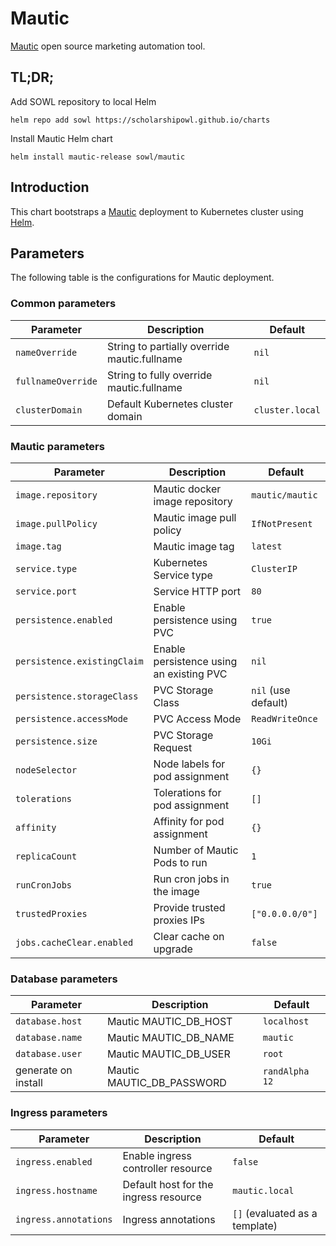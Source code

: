 # Mautic
[Mautic](https://www.mautic.org/) open source marketing automation tool.


## TL;DR;
Add SOWL repository to local Helm
```shell
helm repo add sowl https://scholarshipowl.github.io/charts
```

Install Mautic Helm chart
```shell
helm install mautic-release sowl/mautic
```

## Introduction
This chart bootstraps a [Mautic](https://www.mautic.org) deployment to Kubernetes cluster using [Helm](http://helm.sh).

## Parameters
The following table is the configurations for Mautic deployment.

### Common parameters
 
| Parameter                 | Description                                     | Default                                                 |
|---------------------------|-------------------------------------------------|---------------------------------------------------------|
| `nameOverride`            | String to partially override mautic.fullname | `nil`                                                   |
| `fullnameOverride`        | String to fully override mautic.fullname     | `nil`                                                   |
| `clusterDomain`           | Default Kubernetes cluster domain               | `cluster.local`                                         |

### Mautic parameters

| Parameter                   | Description                              | Default             |
|-----------------------------|------------------------------------------|---------------------|
| `image.repository`          | Mautic docker image repository           | `mautic/mautic`     |
| `image.pullPolicy`          | Mautic image pull policy                 | `IfNotPresent`      |
| `image.tag`                 | Mautic image tag                         | `latest`            |
| `service.type`              | Kubernetes Service type                  | `ClusterIP`         |
| `service.port`              | Service HTTP port                        | `80`                |
| `persistence.enabled`       | Enable persistence using PVC             | `true`              |
| `persistence.existingClaim` | Enable persistence using an existing PVC | `nil`               |
| `persistence.storageClass`  | PVC Storage Class                        | `nil` (use default) |
| `persistence.accessMode`    | PVC Access Mode                          | `ReadWriteOnce`     |
| `persistence.size`          | PVC Storage Request                      | `10Gi`              |
| `nodeSelector`              | Node labels for pod assignment           | `{}`                |
| `tolerations`               | Tolerations for pod assignment           | `[]`                |
| `affinity`                  | Affinity for pod assignment              | `{}`                |
| `replicaCount`              | Number of Mautic Pods to run             | `1`                 |
| `runCronJobs`               | Run cron jobs in the image               | `true`              |
| `trustedProxies`            | Provide trusted proxies IPs              | `["0.0.0.0/0"]`     |
| `jobs.cacheClear.enabled`   | Clear cache on upgrade                   | `false`             |

### Database parameters

| Parameter                   | Description                              | Default             |
|-----------------------------|------------------------------------------|---------------------|
| `database.host`             | Mautic MAUTIC_DB_HOST                    | `localhost`         |
| `database.name`             | Mautic MAUTIC_DB_NAME                    | `mautic`            |
| `database.user`             | Mautic MAUTIC_DB_USER                    | `root`              |
|  generate on install        | Mautic MAUTIC_DB_PASSWORD                | `randAlpha 12`      |

### Ingress parameters

| Parameter                         | Description                                              | Default                        |
|-----------------------------------|----------------------------------------------------------|--------------------------------|
| `ingress.enabled`                 | Enable ingress controller resource                       | `false`                        |
| `ingress.hostname`                | Default host for the ingress resource                    | `mautic.local`                 |
| `ingress.annotations`             | Ingress annotations                                      | `[]` (evaluated as a template) |
